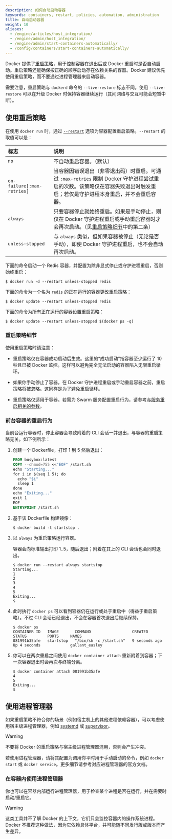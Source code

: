 ```yaml
---
description: 如何自动启动容器
keywords: containers, restart, policies, automation, administration
title: 自动启动容器
weight: 10
aliases:
  - /engine/articles/host_integration/
  - /engine/admin/host_integration/
  - /engine/admin/start-containers-automatically/
  - /config/containers/start-containers-automatically/
---
```


Docker 提供了[重启策略](/reference/cli/docker/container/run.md#restart)，用于控制容器在退出后或 Docker 重启时是否自动启动。重启策略还能确保按正确的顺序启动存在依赖关系的容器。Docker 建议优先使用重启策略，而不要通过进程管理器来启动容器。

需要注意，重启策略与 `dockerd` 命令的 `--live-restore` 标志不同。使用 `--live-restore` 可以在升级 Docker 时保持容器继续运行（其间网络与交互可能会短暂中断）。

## 使用重启策略

在使用 `docker run` 时，通过 [`--restart`](/reference/cli/docker/container/run.md#restart) 选项为容器配置重启策略。`--restart` 的取值可以是：

| 标志                       | 说明                                                                                                                                                                                                                                                                                                                                                                   |
| :------------------------- | :-------------------------------------------------------------------------------------------------------------------------------------------------------------------------------------------------------------------------------------------------------------------------------------------------------------------------------------------------------------------- |
| `no`                       | 不自动重启容器。（默认）                                                                                                                                                                                                                                                                                                                                              |
| `on-failure[:max-retries]` | 当容器因错误退出（非零退出码）时重启。可通过 `:max-retries` 限制 Docker 守护进程尝试重启的次数。该策略仅在容器失败退出时触发重启；若仅是守护进程本身重启，并不会重启容器。                                                                                                                                            |
| `always`                   | 只要容器停止就始终重启。如果是手动停止，则仅在 Docker 守护进程重启或手动重启容器时才会再次启动。（见[重启策略细节](#重启策略细节)中的第二条）                                                                                                                                                                                                                   |
| `unless-stopped`           | 与 `always` 类似，但如果容器被停止（无论是否手动），即使 Docker 守护进程重启，也不会自动再次启动。                                                                                                                                                                                                                             |

下面的命令启动一个 Redis 容器，并配置为除非显式停止或守护进程重启，否则始终重启：

```console
$ docker run -d --restart unless-stopped redis
```

下面的命令为一个名为 `redis` 的正在运行的容器更改重启策略：

```console
$ docker update --restart unless-stopped redis
```

下面的命令为所有正在运行的容器设置重启策略：

```console
$ docker update --restart unless-stopped $(docker ps -q)
```

### 重启策略细节

使用重启策略时请注意：

- 重启策略仅在容器成功启动后生效。这里的“成功启动”指容器至少运行了 10 秒且已被 Docker 监控。这样可以避免完全无法启动的容器陷入无限重启循环。

- 如果你手动停止了容器，在 Docker 守护进程重启或手动重启容器之前，重启策略将被忽略。这同样是为了避免重启循环。

- 重启策略仅适用于容器。若需为 Swarm 服务配置重启行为，请参考[与服务重启相关的参数](/reference/cli/docker/service/create.md)。

### 前台容器的重启行为

当前台运行容器时，停止容器会导致附着的 CLI 会话一并退出，与容器的重启策略无关。如下例所示：

1. 创建一个 Dockerfile，打印 1 到 5 然后退出：

   ```dockerfile
   FROM busybox:latest
   COPY --chmod=755 <<"EOF" /start.sh
   echo "Starting..."
   for i in $(seq 1 5); do
     echo "$i"
     sleep 1
   done
   echo "Exiting..."
   exit 1
   EOF
   ENTRYPOINT /start.sh
   ```

2. 基于该 Dockerfile 构建镜像：

   ```console
   $ docker build -t startstop .
   ```

3. 以 `always` 为重启策略运行容器。

   容器会向标准输出打印 1..5，随后退出；附着在其上的 CLI 会话也会同时退出。

   ```console
   $ docker run --restart always startstop
   Starting...
   1
   2
   3
   4
   5
   Exiting...
   $
   ```

4. 此时执行 `docker ps` 可以看到容器仍在运行或处于重启中（得益于重启策略）。不过 CLI 会话已经退出，不会在容器首次退出后继续保持。

   ```console
   $ docker ps
   CONTAINER ID   IMAGE       COMMAND                  CREATED         STATUS         PORTS     NAMES
   081991b35afe   startstop   "/bin/sh -c /start.sh"   9 seconds ago   Up 4 seconds             gallant_easley
   ```

5. 你可以在两次重启之间使用 `docker container attach` 重新附着到容器；下一次容器退出时会再次与终端分离。

   ```console
   $ docker container attach 081991b35afe
   4
   5
   Exiting...
   $
   ```

## 使用进程管理器

如果重启策略不符合你的场景（例如宿主机上的其他进程依赖容器），可以考虑使用宿主级进程管理器，例如 [systemd](https://systemd.io/) 或 [supervisor](http://supervisord.org/)。

> [!WARNING]
>
> 不要将 Docker 的重启策略与宿主级进程管理器混用，否则会产生冲突。

若使用进程管理器，请将其配置为调用你平时用于手动启动的命令，例如 `docker start` 或 `docker service`。更多细节请参考对应进程管理器的官方文档。

### 在容器内使用进程管理器

你也可以在容器内部运行进程管理器，用于检查某个进程是否在运行，并在需要时启动/重启它。

> [!WARNING]
>
> 这类工具并不了解 Docker 的上下文，它们只会监控容器内的操作系统进程。Docker 不推荐这种做法，因为它依赖具体平台，并可能随不同发行版或版本而产生差异。
